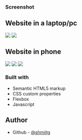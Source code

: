 ### Screenshot

<h2>Website in a laptop/pc</h2>

![](screenshots/full/complete.png)
![](screenshots/full/dropdown.png)

<h2>Website in phone</h2>

![](screenshots/media/complete.png)
![](screenshots/media/navbar.png)
![](screenshots/media/dropdown.png)

### Built with

- Semantic HTML5 markup
- CSS custom properties
- Flexbox
- Javascript

## Author

- Github - [@shmiitg](https://github.com/shmiitg)
